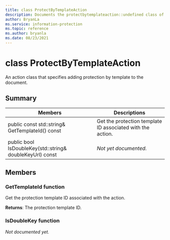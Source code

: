 ```yaml
---
title: class ProtectByTemplateAction 
description: Documents the protectbytemplateaction::undefined class of the Microsoft Information Protection (MIP) SDK.
author: BryanLa
ms.service: information-protection
ms.topic: reference
ms.author: bryanla
ms.date: 08/23/2021
---
```


# class ProtectByTemplateAction 
An action class that specifies adding protection by template to the document.
  
## Summary
 Members                        | Descriptions                                
--------------------------------|---------------------------------------------
public const std::string& GetTemplateId() const  |  Get the protection template ID associated with the action.
public bool IsDoubleKey(std::string& doubleKeyUrl) const  | _Not yet documented._
  
## Members
  
### GetTemplateId function
Get the protection template ID associated with the action.

  
**Returns**: The protection template ID.
  
### IsDoubleKey function
_Not documented yet._
